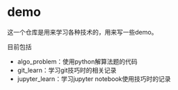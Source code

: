 # demo
这一个仓库是用来学习各种技术的，用来写一些demo。

目前包括
- algo_problem：使用python解算法题的代码
- git_learn：学习git技巧时的相关记录
- jupyter_learn：学习jupyter notebook使用技巧时的记录
